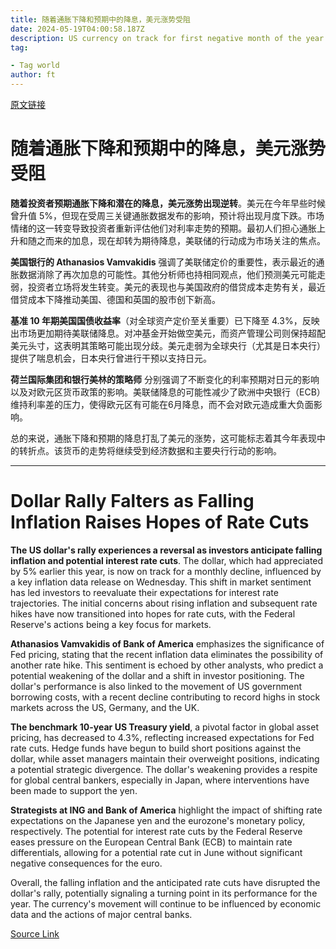 ```yaml
---
title: 随着通胀下降和预期中的降息，美元涨势受阻
date: 2024-05-19T04:00:58.187Z
description: US currency on track for first negative month of the year after end to months of above-forecast CPI data
tag: 

- Tag world
author: ft
---
```


[原文链接](https://ft.com/content/27a1864b-53e8-4c8c-afdc-b7763ed42363)

# 随着通胀下降和预期中的降息，美元涨势受阻 

**随着投资者预期通胀下降和潜在的降息，美元涨势出现逆转**。美元在今年早些时候曾升值 5%，但现在受周三关键通胀数据发布的影响，预计将出现月度下跌。市场情绪的这一转变导致投资者重新评估他们对利率走势的预期。最初人们担心通胀上升和随之而来的加息，现在却转为期待降息，美联储的行动成为市场关注的焦点。 

**美国银行的 Athanasios Vamvakidis** 强调了美联储定价的重要性，表示最近的通胀数据消除了再次加息的可能性。其他分析师也持相同观点，他们预测美元可能走弱，投资者立场将发生转变。美元的表现也与美国政府的借贷成本走势有关，最近借贷成本下降推动美国、德国和英国的股市创下新高。 

**基准 10 年期美国国债收益率**（对全球资产定价至关重要）已下降至 4.3%，反映出市场更加期待美联储降息。对冲基金开始做空美元，而资产管理公司则保持超配美元头寸，这表明其策略可能出现分歧。美元走弱为全球央行（尤其是日本央行）提供了喘息机会，日本央行曾进行干预以支持日元。 

**荷兰国际集团和银行美林的策略师** 分别强调了不断变化的利率预期对日元的影响以及对欧元区货币政策的影响。美联储降息的可能性减少了欧洲中央银行（ECB）维持利率差的压力，使得欧元区有可能在6月降息，而不会对欧元造成重大负面影响。 

总的来说，通胀下降和预期的降息打乱了美元的涨势，这可能标志着其今年表现中的转折点。该货币的走势将继续受到经济数据和主要央行行动的影响。

---

# Dollar Rally Falters as Falling Inflation Raises Hopes of Rate Cuts 

**The US dollar's rally experiences a reversal as investors anticipate falling inflation and potential interest rate cuts**. The dollar, which had appreciated by 5% earlier this year, is now on track for a monthly decline, influenced by a key inflation data release on Wednesday. This shift in market sentiment has led investors to reevaluate their expectations for interest rate trajectories. The initial concerns about rising inflation and subsequent rate hikes have now transitioned into hopes for rate cuts, with the Federal Reserve's actions being a key focus for markets. 

**Athanasios Vamvakidis of Bank of America** emphasizes the significance of Fed pricing, stating that the recent inflation data eliminates the possibility of another rate hike. This sentiment is echoed by other analysts, who predict a potential weakening of the dollar and a shift in investor positioning. The dollar's performance is also linked to the movement of US government borrowing costs, with a recent decline contributing to record highs in stock markets across the US, Germany, and the UK. 

**The benchmark 10-year US Treasury yield**, a pivotal factor in global asset pricing, has decreased to 4.3%, reflecting increased expectations for Fed rate cuts. Hedge funds have begun to build short positions against the dollar, while asset managers maintain their overweight positions, indicating a potential strategic divergence. The dollar's weakening provides a respite for global central bankers, especially in Japan, where interventions have been made to support the yen. 

**Strategists at ING and Bank of America** highlight the impact of shifting rate expectations on the Japanese yen and the eurozone's monetary policy, respectively. The potential for interest rate cuts by the Federal Reserve eases pressure on the European Central Bank (ECB) to maintain rate differentials, allowing for a potential rate cut in June without significant negative consequences for the euro. 

Overall, the falling inflation and the anticipated rate cuts have disrupted the dollar's rally, potentially signaling a turning point in its performance for the year. The currency's movement will continue to be influenced by economic data and the actions of major central banks.

[Source Link](https://ft.com/content/27a1864b-53e8-4c8c-afdc-b7763ed42363)

